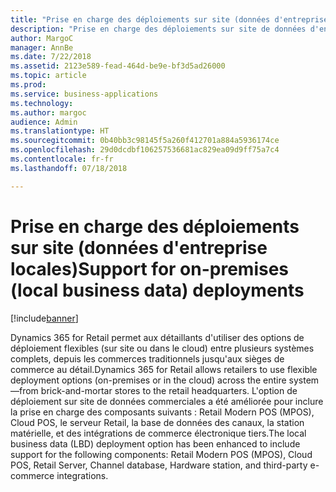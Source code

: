 ```yaml
---
title: "Prise en charge des déploiements sur site (données d'entreprise locales)"
description: "Prise en charge des déploiements sur site de données d'entreprise locales"
author: MargoC
manager: AnnBe
ms.date: 7/22/2018
ms.assetid: 2123e589-fead-464d-be9e-bf3d5ad26000
ms.topic: article
ms.prod: 
ms.service: business-applications
ms.technology: 
ms.author: margoc
audience: Admin
ms.translationtype: HT
ms.sourcegitcommit: 0b40bb3c98145f5a260f412701a884a5936174ce
ms.openlocfilehash: 29d0dcdbf106257536681ac829ea09d9ff75a7c4
ms.contentlocale: fr-fr
ms.lasthandoff: 07/18/2018

---
```

#  <a name="support-for-on-premises-local-business-data-deployments"></a><span data-ttu-id="a5e6a-103">Prise en charge des déploiements sur site (données d'entreprise locales)</span><span class="sxs-lookup"><span data-stu-id="a5e6a-103">Support for on-premises (local business data) deployments</span></span>


[!include[banner](../../includes/banner.md)]

<span data-ttu-id="a5e6a-104">Dynamics 365 for Retail permet aux détaillants d'utiliser des options de déploiement flexibles (sur site ou dans le cloud) entre plusieurs systèmes complets, depuis les commerces traditionnels jusqu'aux sièges de commerce au détail.</span><span class="sxs-lookup"><span data-stu-id="a5e6a-104">Dynamics 365 for Retail allows retailers to use flexible deployment options (on-premises or in the cloud) across the entire system—from brick-and-mortar stores to the retail headquarters.</span></span> <span data-ttu-id="a5e6a-105">L'option de déploiement sur site de données commerciales a été améliorée pour inclure la prise en charge des composants suivants : Retail Modern POS (MPOS), Cloud POS, le serveur Retail, la base de données des canaux, la station matérielle, et des intégrations de commerce électronique tiers.</span><span class="sxs-lookup"><span data-stu-id="a5e6a-105">The local business data (LBD) deployment option has been enhanced to include support for the following components: Retail Modern POS (MPOS), Cloud POS, Retail Server, Channel database, Hardware station, and third-party e-commerce integrations.</span></span>

